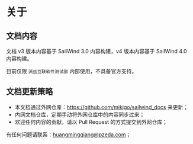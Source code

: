 # 关于

## 文档内容

文档 v3 版本内容基于 SailWind 3.0 内容构建，v4 版本内容基于 SailWind 4.0 内容构建。

目前仅限 `派兹互联软件测试部` 内部使用，不具备官方支持。

## 文档更新策略

- 本文档通过外网仓库：https://github.com/mikigo/sailwind_docs 来更新；
- 内网文档仓库，定期手动将外网仓库中的内容同步过来；
- 欢迎任何内容的贡献，请以 Pull Request 的方式提交到外网仓库；

有任何问题请联系：huangmingqiang@pzeda.com；
